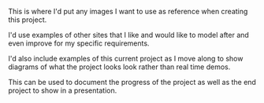 This is where I'd put any images I want to use as reference when creating this project.

I'd use examples of other sites that I like and would like to model after and even improve for my specific requirements.

I'd also include examples of this current project as I move along to show diagrams of what the project looks look rather than real time demos. 

This can be used to document the progress of the project as well as the end project to show in a presentation.
